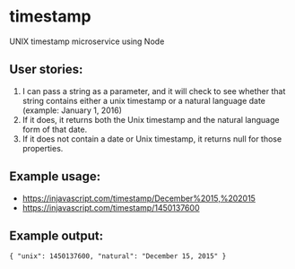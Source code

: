 # timestamp
UNIX timestamp microservice using Node

## User stories:
1. I can pass a string as a parameter, and it will check to see whether that string contains either a unix timestamp or a natural language date (example: January 1, 2016)
2. If it does, it returns both the Unix timestamp and the natural language form of that date.
3. If it does not contain a date or Unix timestamp, it returns null for those properties.

## Example usage:
* https://injavascript.com/timestamp/December%2015,%202015
* https://injavascript.com/timestamp/1450137600

## Example output:
`{ "unix": 1450137600, "natural": "December 15, 2015" }`
